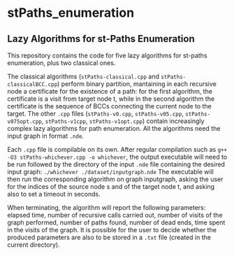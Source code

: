 # stPaths_enumeration
## Lazy Algorithms for st-Paths Enumeration 
This repository contains the code for five lazy algorithms for st-paths enumeration, plus two classical ones.

The classical algorithms (`stPaths-classical.cpp` and `stPaths-classicalBCC.cpp`) perform binary partition, mantaining in each recursive node a certificate for the existence of a path: for the first algorithm, the certificate is a visit from target node t, while in the second algorithm the certificate is the sequence of BCCs connecting the current node to the target.
The other `.cpp` files (`stPaths-v0.cpp`, `stPaths-v05.cpp`, `stPaths-v075opt.cpp`, `stPaths-v1cpp`, `stPaths-v1opt.cpp`) contain increasingly complex lazy algorithms for path enumeration. All the algorithms need the input graph in format `.nde`.

Each `.cpp` file is compilable on its own. After regular compilation such as `g++ -O3 stPaths-whichever.cpp -o whichever`, the output executable will need to be run followed by the directory of the input `.nde` file containing the desired input graph: `./whichever ./dataset/inputgraph.nde`
The executable will then run the corresponding algorithm on graph inputgraph, asking the user for the indices of the source node s and of the target node t, and asking also to set a timeout in seconds.

When terminating, the algorithm will report the following parameters: elapsed time, number of recursive calls carried out, number of visits of the graph performed, number of paths found, number of dead ends, time spent in the visits of the graph. 
It is possible for the user to decide whether the produced parameters are also to be stored in a `.txt` file (created in the current directory). 
